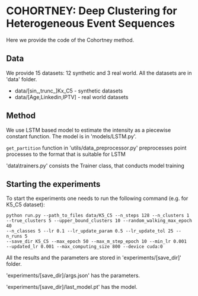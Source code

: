 # COHORTNEY: Deep Clustering for Heterogeneous Event Sequences
Here we provide the code of the Cohortney method.
## Data
We provide 15 datasets: 12 synthetic and 3 real world. All the datasets are
in 'data' folder.
- data/[sin_,trunc_]Kx_C5 - synthetic datasets
- data/[Age,Linkedin,IPTV] - real world datasets
##  Method
We use LSTM based model to estimate the intensity as
a piecewise constant function. The model is in 'models/LSTM.py'.

```get_partition``` function in 'utils/data_preprocessor.py' preprocesses
point processes to the format that is suitable for LSTM

'data\trainers.py' consists the Trainer class, that conducts model training

## Starting the experiments
To start the experiments one needs to run the following command (e.g. for K5_C5
dataset):

```
python run.py --path_to_files data/K5_C5 --n_steps 128 --n_clusters 1
--true_clusters 5 --upper_bound_clusters 10 --random_walking_max_epoch 40
--n_classes 5 --lr 0.1 --lr_update_param 0.5 --lr_update_tol 25 --n_runs 5
--save_dir K5_C5 --max_epoch 50 --max_m_step_epoch 10 --min_lr 0.001
--updated_lr 0.001 --max_computing_size 800 --device cuda:0
```

All the results and the parameters are stored in 'experiments/[save_dir]' folder.

'experiments/[save_dir]/args.json' has the parameters.

'experiments/[save_dir]/last_model.pt' has the model.